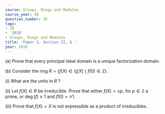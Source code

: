 ```yaml
---
course: Groups, Rings and Modules
course_year: IB
question_number: 35
tags:
- IB
- '2018'
- Groups, Rings and Modules
title: 'Paper 2, Section II, G '
year: 2018
---
```




(a) Prove that every principal ideal domain is a unique factorization domain.

(b) Consider the ring $R=\{f(X) \in \mathbb{Q}[X] \mid f(0) \in \mathbb{Z}\}$.

(i) What are the units in $R$ ?

(ii) Let $f(X) \in R$ be irreducible. Prove that either $f(X)=\pm p$, for $p \in \mathbb{Z}$ a prime, or $\operatorname{deg}(f) \geqslant 1$ and $f(0)=\pm 1$.

(iii) Prove that $f(X)=X$ is not expressible as a product of irreducibles.